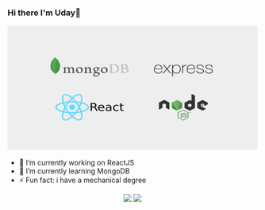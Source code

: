 ### Hi there I'm Uday👋

<img src="https://github.com/udaykiran199715/udaykiran199715/blob/master/mern-stack.png" width="800" height="250" />

- 🔭 I’m currently working on ReactJS
- 🌱 I’m currently learning MongoDB
- ⚡ Fun fact: i have a mechanical degree

<p align='center'>
  <img src="https://github-readme-stats.vercel.app/api?username=udaykiran199715&theme=vue&show_icons=true&count_private=true" /> 
  <img src="https://github-readme-stats.vercel.app/api/top-langs/?username=udaykiran199715&theme=vue"/>

</P>



